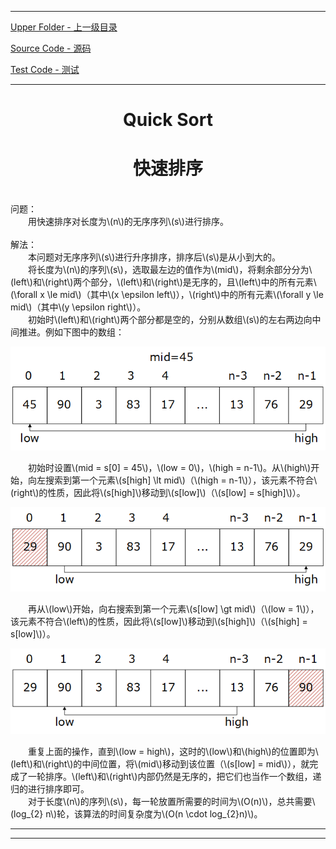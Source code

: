 <script type="text/javascript" async src="//cdn.bootcss.com/mathjax/2.7.0/MathJax.js?config=TeX-AMS-MML_HTMLorMML"></script>
<script type="text/javascript" async src="https://cdnjs.cloudflare.com/ajax/libs/mathjax/2.7.1/MathJax.js?config=TeX-MML-AM_CHTML"></script>


--------
[Upper Folder - 上一级目录](../)

[Source Code - 源码](https://github.com/zhaochenyou/Way-to-Algorithm/blob/master/src/Sort/QuickSort.hpp)

[Test Code - 测试](https://github.com/zhaochenyou/Way-to-Algorithm/blob/master/src/Sort/QuickSort.cpp)


--------

<div>
<h1 align="center"> Quick Sort </h1>
<h1 align="center"> 快速排序 </h1>
<br>
问题： <br>
&emsp;&emsp;用快速排序对长度为\(n\)的无序序列\(s\)进行排序。 <br>
<br>
解法： <br>
&emsp;&emsp;本问题对无序序列\(s\)进行升序排序，排序后\(s\)是从小到大的。 <br>
&emsp;&emsp;将长度为\(n\)的序列\(s\)，选取最左边的值作为\(mid\)，将剩余部分分为\(left\)和\(right\)两个部分，\(left\)和\(right\)是无序的，且\(left\)中的所有元素\(\forall x \le mid\)（其中\(x \epsilon left\)），\(right\)中的所有元素\(\forall y \le mid\)（其中\(y \epsilon right\)）。 <br>
&emsp;&emsp;初始时\(left\)和\(right\)两个部分都是空的，分别从数组\(s\)的左右两边向中间推进。例如下图中的数组： <br>
<p align="center"><img src="../res/QuickSort1.png" /></p>
&emsp;&emsp;初始时设置\(mid = s[0] = 45\)，\(low = 0\)，\(high = n-1\)。从\(high\)开始，向左搜索到第一个元素\(s[high] \lt mid\)（\(high = n-1\)），该元素不符合\(right\)的性质，因此将\(s[high]\)移动到\(s[low]\)（\(s[low] = s[high]\)）。 <br>
<p align="center"><img src="../res/QuickSort2.png" /></p>
&emsp;&emsp;再从\(low\)开始，向右搜索到第一个元素\(s[low] \gt mid\)（\(low = 1\)），该元素不符合\(left\)的性质，因此将\(s[low]\)移动到\(s[high]\)（\(s[high] = s[low]\)）。 <br>
<p align="center"><img src="../res/QuickSort3.png" /></p>
&emsp;&emsp;重复上面的操作，直到\(low = high\)，这时的\(low\)和\(high\)的位置即为\(left\)和\(right\)的中间位置，将\(mid\)移动到该位置（\(s[low] = mid\)），就完成了一轮排序。\(left\)和\(right\)内部仍然是无序的，把它们也当作一个数组，递归的进行排序即可。 <br>
&emsp;&emsp;对于长度\(n\)的序列\(s\)，每一轮放置所需要的时间为\(O(n)\)，总共需要\(log_{2} n\)轮，该算法的时间复杂度为\(O(n \cdot log_{2}⁡n)\)。 <br>
</div>


--------
--------
